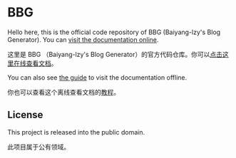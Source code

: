 # BBG

Hello here, this is the official code repository of BBG (Baiyang-lzy's Blog Generator). You can [visit the documentation online](https://baiyang-lzy.github.io/bbg/).

这里是 BBG （Baiyang-lzy's Blog Generator）的官方代码仓库。你可以[点击这里在线查看文档](https://baiyang-lzy.github.io/bbg/)。

You can also see [the guide](docs/en/docsify_guide.md) to visit the documentation offline.

你也可以查看这个离线查看文档的[教程](docs/zh-cn/docsify_guide.md)。

## License

This project is released into the public domain.

此项目属于公有领域。
